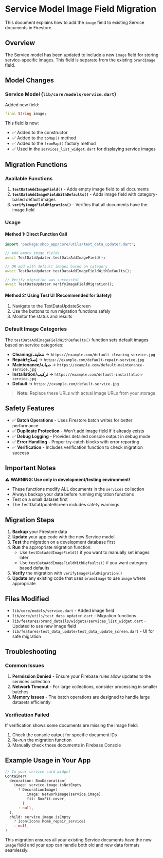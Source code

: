# Service Model Image Field Migration

This document explains how to add the `image` field to existing Service documents in Firestore.

## Overview

The Service model has been updated to include a new `image` field for storing service-specific images. This field is separate from the existing `brandImage` field.

## Model Changes

### Service Model (`lib/core/models/service.dart`)

Added new field:
```dart
final String image;
```

This field is now:
- ✅ Added to the constructor
- ✅ Added to the `toMap()` method  
- ✅ Added to the `fromMap()` factory method
- ✅ Used in the `services_list_widget.dart` for displaying service images

## Migration Functions

### Available Functions

1. **`testDataAddImageField()`** - Adds empty image field to all documents
2. **`testDataAddImageFieldWithDefaults()`** - Adds image field with category-based default images
3. **`verifyImageFieldMigration()`** - Verifies that all documents have the image field

### Usage

#### Method 1: Direct Function Call

```dart
import 'package:shop_app/core/utils/test_data_updater.dart';

// Add empty image fields
await TestDataUpdater.testDataAddImageField();

// OR add with default images based on category
await TestDataUpdater.testDataAddImageFieldWithDefaults();

// Verify migration was successful
await TestDataUpdater.verifyImageFieldMigration();
```

#### Method 2: Using Test UI (Recommended for Safety)

1. Navigate to the TestDataUpdateScreen
2. Use the buttons to run migration functions safely
3. Monitor the status and results

### Default Image Categories

The `testDataAddImageFieldWithDefaults()` function sets default images based on service categories:

- **Cleaning/تنظيف** → `https://example.com/default-cleaning-service.jpg`
- **Repair/إصلاح** → `https://example.com/default-repair-service.jpg`
- **Maintenance/صيانة** → `https://example.com/default-maintenance-service.jpg`
- **Installation/تركيب** → `https://example.com/default-installation-service.jpg`
- **Default** → `https://example.com/default-service.jpg`

> **Note:** Replace these URLs with actual image URLs from your storage.

## Safety Features

- ✅ **Batch Operations** - Uses Firestore batch writes for better performance
- ✅ **Duplicate Protection** - Won't add image field if it already exists
- ✅ **Debug Logging** - Provides detailed console output in debug mode
- ✅ **Error Handling** - Proper try-catch blocks with error reporting
- ✅ **Verification** - Includes verification function to check migration success

## Important Notes

⚠️ **WARNING: Use only in development/testing environment!**

- These functions modify ALL documents in the `services` collection
- Always backup your data before running migration functions
- Test on a small dataset first
- The TestDataUpdateScreen includes safety warnings

## Migration Steps

1. **Backup** your Firestore data
2. **Update** your app code with the new Service model
3. **Test** the migration on a development database first
4. **Run** the appropriate migration function:
   - Use `testDataAddImageField()` if you want to manually set images later
   - Use `testDataAddImageFieldWithDefaults()` if you want category-based defaults
5. **Verify** the migration with `verifyImageFieldMigration()`
6. **Update** any existing code that uses `brandImage` to use `image` where appropriate

## Files Modified

- `lib/core/models/service.dart` - Added image field
- `lib/core/utils/test_data_updater.dart` - Migration functions
- `lib/features/brand_details/widgets/services_list_widget.dart` - Updated to use new image field
- `lib/features/test_data_update/test_data_update_screen.dart` - UI for safe migration

## Troubleshooting

### Common Issues

1. **Permission Denied** - Ensure your Firebase rules allow updates to the services collection
2. **Network Timeout** - For large collections, consider processing in smaller batches
3. **Memory Issues** - The batch operations are designed to handle large datasets efficiently

### Verification Failed

If verification shows some documents are missing the image field:
1. Check the console output for specific document IDs
2. Re-run the migration function
3. Manually check those documents in Firebase Console

## Example Usage in Your App

```dart
// In your service card widget
Container(
  decoration: BoxDecoration(
    image: service.image.isNotEmpty
      ? DecorationImage(
          image: NetworkImage(service.image),
          fit: BoxFit.cover,
        )
      : null,
  ),
  child: service.image.isEmpty
    ? Icon(Icons.home_repair_service)
    : null,
)
```

This migration ensures all your existing Service documents have the new `image` field and your app can handle both old and new data formats seamlessly.